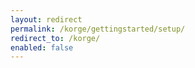 ```yaml
---
layout: redirect
permalink: /korge/gettingstarted/setup/
redirect_to: /korge/
enabled: false
---
```

